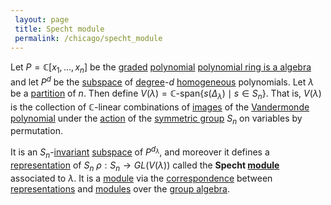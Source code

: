 ```yaml
---
 layout: page
 title: Specht module
 permalink: /chicago/specht_module
---
```

Let $P = \mathbb C[x_1,\dots, x_n]$ be the [graded](https://defsmath.github.io/DefsMath/graded_algebra) [polynomial](https://defsmath.github.io/DefsMath/polynomial_ring) [polynomial ring is a algebra](https://defsmath.github.io/DefsMath/polynomial_ring_is_a_###############algebra)  and let $P^d$ be the [subspace](https://defsmath.github.io/DefsMath/vector_subspace) of [degree](https://defsmath.github.io/DefsMath/degree_of_polynomial)-$d$ [homogeneous](https://defsmath.github.io/DefsMath/homogeneous_polynomial) polynomials. Let $\lambda$ be a [partition](https://defsmath.github.io/DefsMath/partition_of_an_integer) of $n$. Then define $V(\lambda)= \mathbb C\text{-span}\{s(\Delta_\lambda) \mid s\in S_n\}$. That is, $V(\lambda)$ is the collection of $\mathbb C$-linear combinations of [images](https://defsmath.github.io/DefsMath/image) of the [Vandermonde polynomial](https://defsmath.github.io/DefsMath/Vandermonde_determinant) under the [action](https://defsmath.github.io/DefsMath/group_action) of the [symmetric group](https://defsmath.github.io/DefsMath/symmetric_group) $S_n$ on variables by permutation.

It is an $S_n$-[invariant](https://defsmath.github.io/DefsMath/G-invariant_subspace) [subspace](https://defsmath.github.io/DefsMath/################subspace) of $P^{d_\lambda}$, and moreover it defines a [representation](https://defsmath.github.io/DefsMath/group_representation) of $S_n$ $\rho:S_n\to GL(V(\lambda))$ called the **Specht [module](https://defsmath.github.io/DefsMath/module_over_a_ring)** associated to $\lambda$. It is a [module](https://defsmath.github.io/DefsMath/###################module) via the [correspondence](https://defsmath.github.io/DefsMath/representations_are_modules_over_group_algebra) between [representations](https://defsmath.github.io/DefsMath/#####################representations) and [modules](https://defsmath.github.io/DefsMath/###################modules) over the [group algebra](https://defsmath.github.io/DefsMath/group_algebra).